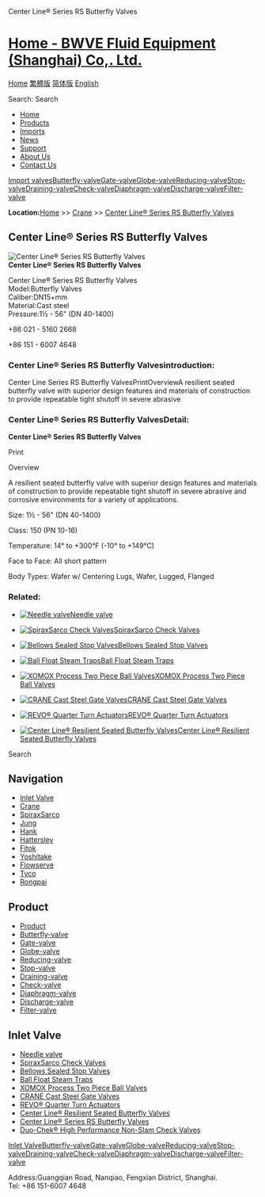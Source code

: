 Center Line® Series RS Butterfly Valves

# [Home - BWVE Fluid Equipment (Shanghai) Co,. Ltd.](/en.html)

[Home](/en.html 'home') [繁體版](/tw.html '切換到繁體中文版') [简体版](/ '切换到简体中文版') [English](/en.html 'Switch to English Version')

Search: Search

- [Home](/en.html 'Home')
- [Products](/valves/87.html 'Products')
- [Imports](/valves/88.html 'Imports')
- [News](/article/arts/85.html 'News')
- [Support](/article/arts/86.html 'Support')
- [About Us](/about_en.html 'About Us')
- [Contact Us](/contact_en.html 'Contact Us')

[Import valves](/valves/88.html 'Import valves')[Butterfly-valve](/valves/89.html)[Gate-valve](/valves/90.html)[Globe-valve](/valves/91.html)[Reducing-valve](/valves/92.html)[Stop-valve](/valves/93.html)[Draining-valve](/valves/94.html)[Check-valve](/valves/95.html)[Diaphragm-valve](/valves/96.html)[Discharge-valve](/valves/97.html)[Filter-valve](/valves/98.html)

**Location:**[Home](/en.html) >> [Crane](/valves/100.html) >> [Center Line® Series RS Butterfly Valves](/valve/76.html)

## Center Line® Series RS Butterfly Valves

![](/pic/uploadimg/2014-3/201431510335444550.jpg 'Center Line® Series RS Butterfly Valves')  
**Center Line® Series RS Butterfly Valves**

Center Line® Series RS Butterfly Valves  
Model:Butterfly Valves  
Caliber:DN15+mm  
Material:Cast steel  
Pressure:1½ - 56" (DN 40-1400)

+86 021 - 5160 2668

+86 151 - 6007 4648

### Center Line® Series RS Butterfly Valvesintroduction:

Center Line Series RS Butterfly ValvesPrintOverviewA resilient seated butterfly valve with superior design features and materials of construction to provide repeatable tight shutoff in severe abrasive

### Center Line® Series RS Butterfly ValvesDetail:

**Center Line® Series RS Butterfly Valves**

Print

Overview

A resilient seated butterfly valve with superior design features and materials of construction to provide repeatable tight shutoff in severe abrasive and corrosive environments for a variety of applications.

Size: 1½ - 56" (DN 40-1400)

Class: 150 (PN 10-16)

Temperature: 14° to +300°F (-10° to +149°C)

Face to Face: All short pattern

Body Types: Wafer w/ Centering Lugs, Wafer, Lugged, Flanged 

### Related:

- [![Needle valve](/pic/uploadimg/2014-3/201431510445571399.gif)Needle valve](/valve/84.html 'Needle valve')

- [![SpiraxSarco Check Valves](/pic/uploadimg/2014-3/201431510433053556.jpg)SpiraxSarco Check Valves](/valve/83.html 'SpiraxSarco Check Valves')

- [![Bellows Sealed Stop Valves](/pic/uploadimg/2014-3/201431510413511000.jpg)Bellows Sealed Stop Valves](/valve/82.html 'Bellows Sealed Stop Valves')

- [![Ball Float Steam Traps](/pic/uploadimg/2014-3/201431510391345161.jpg)Ball Float Steam Traps](/valve/81.html 'Ball Float Steam Traps')

- [![XOMOX Process Two Piece Ball Valves](/pic/uploadimg/2014-3/201431510382276241.jpg)XOMOX Process Two Piece Ball Valves](/valve/80.html 'XOMOX Process Two Piece Ball Valves')

- [![CRANE Cast Steel Gate Valves](/pic/uploadimg/2014-3/201431510372134290.jpg)CRANE Cast Steel Gate Valves](/valve/79.html 'CRANE Cast Steel Gate Valves')

- [![REVO® Quarter Turn Actuators](/pic/uploadimg/2014-3/201431510361970116.jpg)REVO® Quarter Turn Actuators](/valve/78.html 'REVO® Quarter Turn Actuators')

- [![Center Line® Resilient Seated Butterfly Valves](/pic/uploadimg/2014-3/201431510352146159.jpg)Center Line® Resilient Seated Butterfly Valves](/valve/77.html 'Center Line® Resilient Seated Butterfly Valves')

Search

## Navigation

- [Inlet Valve](/valves/88.html 'Inlet Valve')
- [Crane](/valves/100.html)
- [SpiraxSarco](/valves/101.html)
- [Jung](/valves/102.html)
- [Hank](/valves/103.html)
- [Hattersley](/valves/104.html)
- [Fitok](/valves/105.html)
- [Yoshitake](/valves/106.html)
- [Flowserve](/valves/107.html)
- [Tyco](/valves/108.html)
- [Rongpai](/valves/109.html)

## Product

- [Product](/valves/87.html 'Product')
- [Butterfly-valve](/valves/89.html)
- [Gate-valve](/valves/90.html)
- [Globe-valve](/valves/91.html)
- [Reducing-valve](/valves/92.html)
- [Stop-valve](/valves/93.html)
- [Draining-valve](/valves/94.html)
- [Check-valve](/valves/95.html)
- [Diaphragm-valve](/valves/96.html)
- [Discharge-valve](/valves/97.html)
- [Filter-valve](/valves/98.html)

## Inlet Valve

- [Needle valve](/valve/84.html)
- [SpiraxSarco Check Valves](/valve/83.html)
- [Bellows Sealed Stop Valves](/valve/82.html)
- [Ball Float Steam Traps](/valve/81.html)
- [XOMOX Process Two Piece Ball Valves](/valve/80.html)
- [CRANE Cast Steel Gate Valves](/valve/79.html)
- [REVO® Quarter Turn Actuators](/valve/78.html)
- [Center Line® Resilient Seated Butterfly Valves](/valve/77.html)
- [Center Line® Series RS Butterfly Valves](/valve/76.html)
- [Duo-Chek® High Performance Non-Slam Check Valves](/valve/75.html)

[Inlet Valve](/valves/88.html 'Inlet Valve')[Butterfly-valve](/valves/89.html)[Gate-valve](/valves/90.html)[Globe-valve](/valves/91.html)[Reducing-valve](/valves/92.html)[Stop-valve](/valves/93.html)[Draining-valve](/valves/94.html)[Check-valve](/valves/95.html)[Diaphragm-valve](/valves/96.html)[Discharge-valve](/valves/97.html)[Filter-valve](/valves/98.html)

Address:Guangqian Road, Nanqiao, Fengxian District, Shanghai.  
Tel: +86 151-6007 4648
